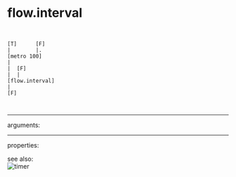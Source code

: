 # flow.interval

```


[T]      [F]
|        |.
[metro 100]
|
|  [F]
|  |
[flow.interval]
|
[F]

            
```
---
arguments:


---
properties:


see also:<br>
![timer]("img/object_timer.png")
